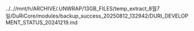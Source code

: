 ../..//mnt/h/ARCHIVE/.UNWRAP/13GB_FILES/temp_extract_8월7일/DuRiCore/modules/backup_success_20250812_132942/DURI_DEVELOPMENT_STATUS_20241219.md